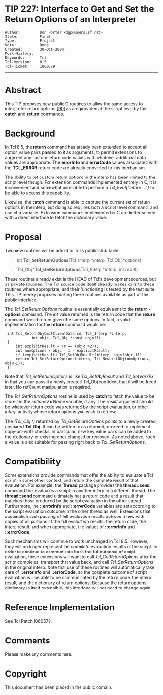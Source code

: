# TIP 227: Interface to Get and Set the Return Options of an Interpreter
	Author:         Don Porter <dgp@users.sf.net>
	State:          Final
	Type:           Project
	Vote:           Done
	Created:        30-Oct-2004
	Post-History:   
	Keywords:       Tcl
	Tcl-Version:    8.5
	Tcl-Ticket:     1060579
-----

# Abstract

This TIP proposes new public C routines to allow the same access to
interpreter return options [[90]](90.md) as are provided at the script level
by the **catch** and **return** commands.

# Background

In Tcl 8.5, the **return** command has aready been extended to
accept all option value pairs passed to it as arguments, to permit
extensions to augment any custom return code values with whatever
additional data values are appropriate.  The **errorInfo** and
**errorCode** values associated with the **TCL\_ERROR** return
code are already converted to this mechanism.

The ability to set custom return options in the interp has been
limited to the script level though.  For extension commands
implemented entirely in C, it is inconvenient and somewhat
unreliable to perform a _Tcl\_Eval\("return ..."\)_ to be able
to access this capability.

Likewise, the **catch** command is able to capture the
current set of return options in the interp, but doing so
requires both a script level command, and use of a variable.
Extension commands implemented in C are better served with
a direct interface to fetch the dictionary value.

# Proposal

Two new routines will be added to Tcl's public stub table:

 > int **Tcl\_SetReturnOptions**\(Tcl\_Interp \*_interp_, Tcl\_Obj \*_options_\)

 > Tcl\_Obj \***Tcl\_GetReturnOptions**\(Tcl\_Interp \*_interp_, int _result_\)

These routines already exist in the HEAD of Tcl's development sources,
but as private routines.  The Tcl source code itself already makes calls
to these routines where appropriate, and their functioning is tested by
the test suite.  This TIP merely proposes making these routines available
as part of the public interface.

The _Tcl\_SetReturnOptions_ routine is essentially equivalent to
the **return -options** command.  The _int_ value returned is
the return code that the **return** command would return given
the same options.  In fact, a valid implementation for the **return**
command would be:

	 int Tcl_ReturnObjCmd(ClientData cd, Tcl_Interp *interp,
				int objc, Tcl_Obj *const objv[])
	 {
	     int explicitResult = (0 == (objc %2));
	     int numOptions = objc - 1 - explicitResult;
	     if (explicitResult) Tcl_SetObjResult(interp, objv[objc-1]);
	     return Tcl_SetReturnOptions(interp, Tcl_NewListObj(numOptions, objv+1));
	 }

Note that _Tcl\_SetReturnOptions_ is like _Tcl\_SetObjResult_
and _Tcl\_SetVar2Ex_ in that you can pass it a newly created
Tcl\_Obj confident that it will be freed later.  No refCount
manipulation is required.

The _Tcl\_GetReturnOptions_ routine is used by **catch** to
fetch the value to be stored in the _optionsVarName_ variable,
if any.  The _result_ argument should be whatever return code
was returned by the script evaluation, or other _interp_ activity
whose return options you wish to retrieve.

The _\(Tcl\_Obj \*\)_ returned by _Tcl\_GetReturnOptions_ points
to a newly created, unshared **Tcl\_Obj**.  It can be written
to as returned; no need to implement copy-on-write checks.  In
particular, new key value pairs can be added to the dictionary,
or existing ones changed or removed.  As noted above, such a
value is also suitable for passing right back to _Tcl\_SetReturnOptions_.

# Compatibility

Some extensions provide commands that offer the ability to evaluate a
Tcl script in some other context, and return the complete result of
that evaluation.  For example, the **Thread** package provides
the **thread::send** command that evaluates a script in another
interp in a different thread.  The **thread::send** command
ultimately has a return code and a result that matches those produced
by the script evaluation in the other thread.  Furthermore, the
**::errorInfo** and **::errorCode** variables are set according
to the script evaluation outcome in the other thread as well.
Extensions that accomplish such passing of full evaluation results
achieve it now with copies of all portions of the full evaluation results:
the return code, the interp result, and when appropriate, the values
of **::errorInfo** and **::errorCode**.  

Such mechanisms will continue to work unchanged in Tcl 8.5.
However, they will no longer represent the _complete_ evaluation
results of the script.  In order to continue to communicate back
the full outcome of script evaluation, these extensions will want
to call _Tcl\_GetReturnOptions_ after the script completes,
transport that value back, and call _Tcl\_SetReturnOptions_
in the original interp.  Note that use of
these routines will automatically take care of **::errorInfo**
and **::errorCode**, so the complete outcome of script evaluation
will be able to be communicated by the return code, the interp result,
and the dictionary of return options.  Because the return options
dictionary is itself extensible, this interface will not need to
change again.

# Reference Implementation

See Tcl Patch 1060579.

# Comments

Please make any comments here.

# Copyright

This document has been placed in the public domain.

